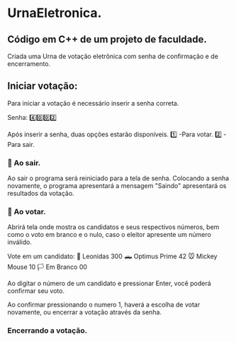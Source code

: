 # UrnaEletronica.

## Código em C++ de um projeto de faculdade.

Criada uma Urna de votação eletrônica com senha de confirmação e de encerramento.

## Iniciar votação:

Para iniciar a votação é necessário inserir a senha correta.

Senha: :four::zero::zero::two:

Após inserir a senha, duas opções estarão disponíveis.
:one: -Para votar.
:two: -Para sair.

### :door: Ao sair.

Ao sair o programa será reiniciado para a tela de senha.
Colocando a senha novamente, o programa apresentará a mensagem "Saindo" apresentará os resultados da votação.

### :key: Ao votar.

Abrirá tela onde mostra os candidatos e seus respectivos números, bem como o voto em branco e o nulo, caso o eleitor apresente um número inválido.

Vote em um candidato:
:lion: Leonidas 300
:pickup_truck: Optimus Prime 42
:mouse: Mickey Mouse 10
:white_flag: Em Branco 00

Ao digitar o número de um candidato e pressionar Enter, você poderá confirmar seu voto.

Ao confirmar pressionando o numero 1, haverá a escolha de votar novamente, ou encerrar a votação através da senha.

### Encerrando a votação.


